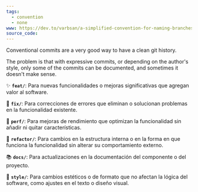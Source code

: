 ```yaml
---
tags:
  - convention
  - none
www: https://dev.to/varbsan/a-simplified-convention-for-naming-branches-and-commits-in-git-il4
source_code:
---
```


Conventional commits are a very good way to have a clean git history.

The problem is that with expressive commits, or depending on the author's style, only some of the commits can be documented, and sometimes it doesn't make sense.


✨ **`feat/`**: Para nuevas funcionalidades o mejoras significativas que agregan valor al software.

🐞 **`fix/`**: Para correcciones de errores que eliminan o solucionan problemas en la funcionalidad existente.

🚀 **`perf/`**: Para mejoras de rendimiento que optimizan la funcionalidad sin añadir ni quitar características.

🔨 **`refactor/`**: Para cambios en la estructura interna o en la forma en que funciona la funcionalidad sin alterar su comportamiento externo.

📚 **`docs/`**: Para actualizaciones en la documentación del componente o del proyecto.

🎨 **`style/`**: Para cambios estéticos o de formato que no afectan la lógica del software, como ajustes en el texto o diseño visual.
